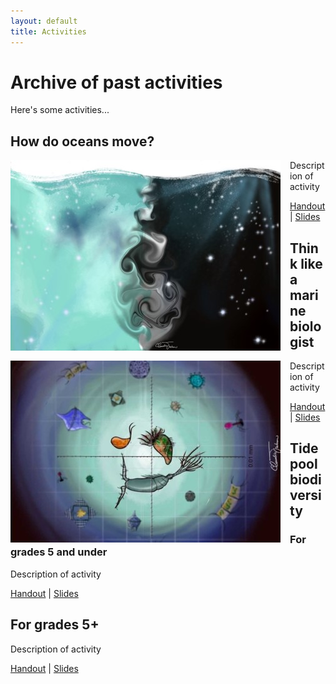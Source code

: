 ```yaml
---
layout: default
title: Activities
---
```


# Archive of past activities

Here's some activities...

## How do oceans move?

<img align="left" src="/img/tides.jpg" style="padding-right: 15px">

Description of activity

[Handout](https://github.com/USC-FISH/USC-FISH.github.io/blob/master/activities/Session1_how_do_oceans_move_Su.pdf) | [Slides]()

## Think like a marine biologist

<img align="left" src="/img/protists.jpg" style="padding-right: 15px">

Description of activity

[Handout](https://github.com/USC-FISH/USC-FISH.github.io/blob/master/activities/Session1_how_do_oceans_move_Su.pdf) | [Slides]()

## Tidepool biodiversity

### For grades 5 and under

Description of activity

[Handout](https://github.com/USC-FISH/USC-FISH.github.io/blob/master/activities/Session3_TidePool_Youngerkids_Jake.pdf) | [Slides]()

## For grades 5+

Description of activity

[Handout](https://github.com/USC-FISH/USC-FISH.github.io/blob/master/activities/Session3_TidePool_Olderkids_Trang.pdf) | [Slides]()
